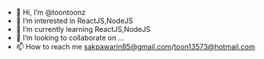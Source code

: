 - 👋 Hi, I’m @toontoonz
- 👀 I’m interested in ReactJS,NodeJS
- 🌱 I’m currently learning ReactJS,NodeJS
- 💞️ I’m looking to collaborate on ...
- 📫 How to reach me sakpawarin85@gmail.com/toon13573@hotmail.com

<!---
toontoonz/toontoonz is a ✨ special ✨ repository because its `README.md` (this file) appears on your GitHub profile.
You can click the Preview link to take a look at your changes.
--->
